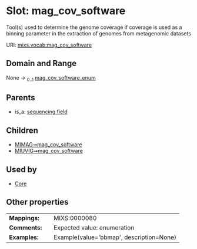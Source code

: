 
# Slot: mag_cov_software


Tool(s) used to determine the genome coverage if coverage is used as a binning parameter in the extraction of genomes from metagenomic datasets

URI: [mixs.vocab:mag_cov_software](https://w3id.org/mixs/vocab/mag_cov_software)


## Domain and Range

None &#8594;  <sub>0..1</sub> [mag_cov_software_enum](mag_cov_software_enum.md)

## Parents

 *  is_a: [sequencing field](sequencing_field.md)

## Children

 *  [MIMAG➞mag_cov_software](MIMAG_mag_cov_software.md)
 *  [MIUVIG➞mag_cov_software](MIUVIG_mag_cov_software.md)

## Used by

 * [Core](Core.md)

## Other properties

|  |  |  |
| --- | --- | --- |
| **Mappings:** | | MIXS:0000080 |
| **Comments:** | | Expected value: enumeration |
| **Examples:** | | Example(value='bbmap', description=None) |


